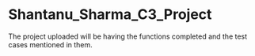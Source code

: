 # Shantanu_Sharma_C3_Project
The project uploaded will be having the functions completed and the test cases mentioned in them.
